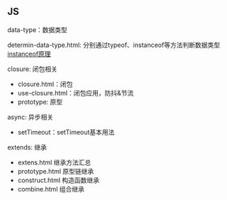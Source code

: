 ## JS

data-type：数据类型

determin-data-type.html: 分别通过typeof、instanceof等方法判断数据类型   [instanceof原理](https://juejin.cn/post/6844903821483704327)

closure: 闭包相关
 - closure.html：闭包
 - use-closure.html：闭包应用，防抖&节流
 - prototype: 原型

 async: 异步相关
- setTimeout：setTimeout基本用法

extends: 继承
- extens.html 继承方法汇总
- prototype.html 原型链继承
- construct.html 构造函数继承
- combine.html 组合继承
